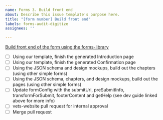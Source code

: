 ```yaml
---
name: Forms 3. Build front end
about: Describe this issue template's purpose here.
title: "[form number] Build front end"
labels: forms-audit-digitize
assignees: ''

---
```


[Build front end of the form using the forms-library](https://vfs.atlassian.net/wiki/spaces/VFT/pages/2492334104/Form+digitization+development+guide#Step-3-(front-end)%3A-Build-front-end-of-the-form-using-the-forms-library)

- [ ] Using our template, finish the generated Introduction page
- [ ] Using our template, finish the generated Confirmation page
- [ ] Using the JSON schema and design mockups, build out the chapters (using other simple forms)
- [ ] Using the JSON schema, chapters, and design mockups, build out the pages (using other simple forms)
- [ ] Update formConfig with the submitUrl, preSubmitInfo, transformForSubmit, footerContent and getHelp (see dev guide linked above for more info) 
- [ ] vets-website pull request for internal approval
- [ ] Merge pull request
